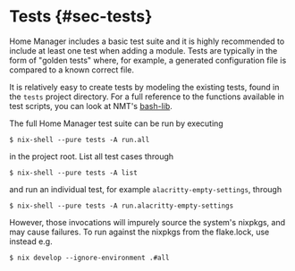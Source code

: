 # Tests {#sec-tests}

Home Manager includes a basic test suite and it is highly recommended to
include at least one test when adding a module. Tests are typically in
the form of \"golden tests\" where, for example, a generated
configuration file is compared to a known correct file.

It is relatively easy to create tests by modeling the existing tests,
found in the `tests` project directory. For a full reference to the
functions available in test scripts, you can look at NMT's
[bash-lib](https://git.sr.ht/~rycee/nmt/tree/master/item/bash-lib).

The full Home Manager test suite can be run by executing

``` console
$ nix-shell --pure tests -A run.all
```

in the project root. List all test cases through

``` console
$ nix-shell --pure tests -A list
```

and run an individual test, for example `alacritty-empty-settings`,
through

``` console
$ nix-shell --pure tests -A run.alacritty-empty-settings
```

However, those invocations will impurely source the system's nixpkgs,
and may cause failures. To run against the nixpkgs from the flake.lock,
use instead e.g.

``` console
$ nix develop --ignore-environment .#all
```

